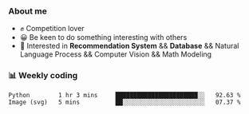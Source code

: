 ### About me

- ✊ Competition lover
- 😀 Be keen to do something interesting with others
- 🎈 Interested in **Recommendation System** && **Database** && Natural Language Process && Computer Vision && Math Modeling


### 📊 Weekly coding
<!--START_SECTION:waka-->

```txt
Python        1 hr 3 mins     ███████████████████████░░   92.63 %
Image (svg)   5 mins          ██░░░░░░░░░░░░░░░░░░░░░░░   07.37 %
```

<!--END_SECTION:waka-->
